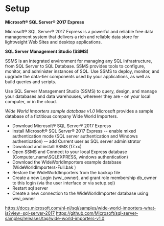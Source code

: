 # Setup


**Microsoft® SQL Server® 2017 Express**

Microsoft® SQL Server® 2017 Express is a powerful and reliable free data management system that delivers a rich and reliable data store for lightweight Web Sites and desktop applications.

**SQL Server Management Studio (SSMS)**

SSMS is an integrated environment for managing any SQL infrastructure, from SQL Server to SQL Database. SSMS provides tools to configure, monitor, and administer instances of SQL. Use SSMS to deploy, monitor, and upgrade the data-tier components used by your applications, as well as build queries and scripts.

Use SQL Server Management Studio (SSMS) to query, design, and manage your databases and data warehouses, wherever they are - on your local computer, or in the cloud.

*Wide World Importers sample database v1.0*
Microsoft provides a sample database of a fictitious company Wide World Importers. 

- Download Microsoft® SQL Server® 2017 Express
- Install Microsoft® SQL Server® 2017 Express
-- enable mixed authentication mode (SQL server authentication and Windows authentication)
-- add Current user as SQL server administrator
- Download and install SSMS (17.xx)
- Open SSMS and Connect to your local Express database (Computer_name\SQLEXPRESS, windows authentication)
- Download the WideWorldImporters example database (WideWorldImporters-Full.bak )
- Restore the WideWorldImporters from the backup file
- Create a new Login (wwi_owner), and grant role membership db_owner to this login (via the user interface or via setup.sql)
- Restart sql server
- Create a new connection to the WideWorldImporter database using wwi_owner

https://docs.microsoft.com/nl-nl/sql/samples/wide-world-importers-what-is?view=sql-server-2017
https://github.com/Microsoft/sql-server-samples/releases/tag/wide-world-importers-v1.0

 
